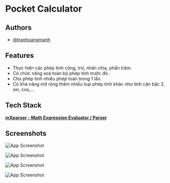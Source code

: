 
# Pocket Calculator



## Authors

- [@tranhoangmanh](https://github.com/tranhoangmanh)


## Features

- Thực hiện các phép tính cộng, trừ, nhân chia, phần trăm.
- Có chức năng xoá toàn bộ phép tính trước đó.
- Cho phép tính nhiều phép toán trong 1 lần.
- Có khả năng mở rộng thêm nhiều loại phép tính khác như tính căn bậc 2, sin, cos,...



## Tech Stack

[**mXparser - Math Expression Evaluator / Parser**](http://mathparser.org/)

## Screenshots

![App Screenshot](https://i.imgur.com/MSVdCaK.png?1?text=App+Screenshot+Here)

![App Screenshot](https://i.imgur.com/zA92zt8.png?1?text=App+Screenshot+Here)

![App Screenshot](https://i.imgur.com/3B40STX.png?1?text=App+Screenshot+Here)

![App Screenshot](https://i.imgur.com/YUHm2b5.png?1?text=App+Screenshot+Here)
